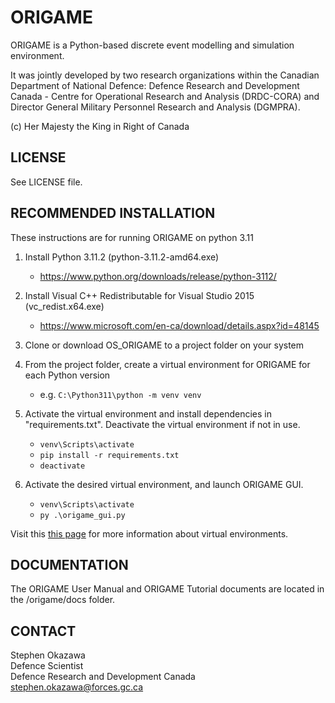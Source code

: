 # ORIGAME
ORIGAME is a Python-based discrete event modelling and simulation environment.

It was jointly developed by two research organizations within the Canadian Department of National Defence: Defence Research and Development Canada - Centre for Operational Research and Analysis (DRDC-CORA) and Director General Military Personnel Research and Analysis (DGMPRA).

(c) Her Majesty the King in Right of Canada

## LICENSE
See LICENSE file.

## RECOMMENDED INSTALLATION

These instructions are for running ORIGAME on python 3.11 

1. Install Python 3.11.2 (python-3.11.2-amd64.exe)
	- https://www.python.org/downloads/release/python-3112/

2. Install Visual C++ Redistributable for Visual Studio 2015 (vc_redist.x64.exe)
	- https://www.microsoft.com/en-ca/download/details.aspx?id=48145

3. Clone or download OS_ORIGAME to a project folder on your system

4. From the project folder, create a virtual environment for ORIGAME for each Python version
	- e.g. `C:\Python311\python -m venv venv`

5. Activate the virtual environment and install dependencies in "requirements.txt". Deactivate the virtual environment
if not in use.
	- `venv\Scripts\activate`
	- `pip install -r requirements.txt`
	- `deactivate`

7. Activate the desired virtual environment, and launch ORIGAME GUI.
	- `venv\Scripts\activate`
	- `py .\origame_gui.py`

Visit this [this page](https://packaging.python.org/en/latest/guides/installing-using-pip-and-virtual-environments/#activating-a-virtual-environment) for more information about virtual environments.

## DOCUMENTATION

The ORIGAME User Manual and ORIGAME Tutorial documents are located in the /origame/docs folder.

## CONTACT

Stephen Okazawa<br/>
Defence Scientist<br/>
Defence Research and Development Canada<br/>
stephen.okazawa@forces.gc.ca<br/>

